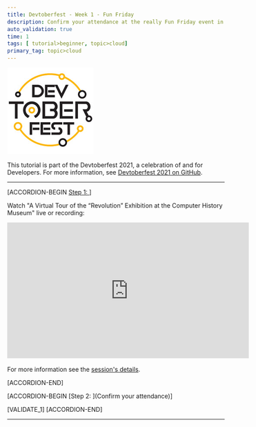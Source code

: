 ```yaml
---
title: Devtoberfest - Week 1 - Fun Friday
description: Confirm your attendance at the really Fun Friday event in week 1.
auto_validation: true
time: 1
tags: [ tutorial>beginner, topic>cloud]
primary_tag: topic>cloud
---
```


![Devtoberfest](Devtoberfest.jpg)

This tutorial is part of the Devtoberfest 2021, a celebration of and for Developers. For more information, see [Devtoberfest 2021 on GitHub](https://github.com/SAP-samples/devtoberfest-2021).

---

[ACCORDION-BEGIN [Step 1: ](Watch "A Virtual Tour of the “Revolution” Exhibition at the Computer History Museum")]

Watch "A Virtual Tour of the “Revolution” Exhibition at the Computer History Museum" live or recording: </br>

<iframe width="560" height="315" src="https://www.youtube.com/embed/M6SXIeXbnik" frameborder="0" allow="accelerometer; autoplay; clipboard-write; encrypted-media; gyroscope; picture-in-picture" allowfullscreen></iframe>

For more information see the [session's details](https://github.com/SAP-samples/devtoberfest-2021/tree/main/topics/Week1_Welcome#a-virtual-tour-of-the-revolution-exhibition-at-the-computer-history-museum-by-dag-spicer-senior-curator).


[ACCORDION-END]

[ACCORDION-BEGIN [Step 2: ](Confirm your attendance)]



[VALIDATE_1]
[ACCORDION-END]

---
